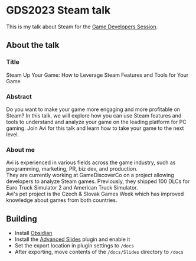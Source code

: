 # GDS2023 Steam talk

This is my talk about Steam for the [Game Developers Session](https://www.gdsession.com/).

## About the talk

### Title

Steam Up Your Game: How to Leverage Steam Features and Tools for Your Game

### Abstract

Do you want to make your game more engaging and more profitable on Steam? In this talk, we will explore how you can use Steam features and tools to understand and analyze your game on the leading platform for PC gaming. Join Avi for this talk and learn how to take your game to the next level.

### About me

Avi is experienced in various fields across the game industry, such as programming, marketing, PR, biz dev, and production.  
They are currently working at GameDiscoverCo on a project allowing developers to analyze Steam games. Previously, they shipped 100 DLCs for Euro Truck Simulator 2 and American Truck Simulator.  
Avi's pet project is the Czech & Slovak Games Week which has improved knowledge about games from both countries.

## Building

- Install [Obsidian](https://obsidian.md/)
- Install the [Advanced Slides](https://mszturc.github.io/obsidian-advanced-slides/) plugin and enable it
- Set the export location in plugin settings to `/docs`
- After exporting, move contents of the `/docs/Slides` directory to `/docs`
